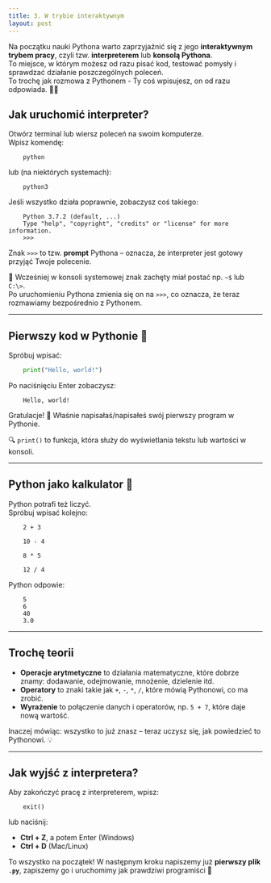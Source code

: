 ```yaml
---
title: 3. W trybie interaktywnym 
layout: post
---
```


Na początku nauki Pythona warto zaprzyjaźnić się z jego **interaktywnym trybem pracy**, czyli tzw. **interpreterem** lub **konsolą Pythona**.  
To miejsce, w którym możesz od razu pisać kod, testować pomysły i sprawdzać działanie poszczególnych poleceń.  
To trochę jak rozmowa z Pythonem - Ty coś wpisujesz, on od razu odpowiada. 🐍💬

## Jak uruchomić interpreter?

Otwórz terminal lub wiersz poleceń na swoim komputerze.  
Wpisz komendę:

```
    python
```

lub (na niektórych systemach):

```
    python3
```

Jeśli wszystko działa poprawnie, zobaczysz coś takiego:

```
    Python 3.7.2 (default, ...)
    Type "help", "copyright", "credits" or "license" for more information.
    >>>
```

Znak `>>>` to tzw. **prompt** Pythona – oznacza, że interpreter jest gotowy przyjąć Twoje polecenie.

📍 Wcześniej w konsoli systemowej znak zachęty miał postać np. `~$` lub `C:\>`.  
Po uruchomieniu Pythona zmienia się on na `>>>`, co oznacza, że teraz rozmawiamy bezpośrednio z Pythonem.

---

## Pierwszy kod w Pythonie 🐍

Spróbuj wpisać:

```python
    print("Hello, world!")
```

Po naciśnięciu Enter zobaczysz:

```
    Hello, world!
```

Gratulacje! 🎉 Właśnie napisałaś/napisałeś swój pierwszy program w Pythonie.

🔍 `print()` to funkcja, która służy do wyświetlania tekstu lub wartości w konsoli.

---

## Python jako kalkulator 🧮

Python potrafi też liczyć.  
Spróbuj wpisać kolejno:

```
    2 + 3

    10 - 4

    8 * 5

    12 / 4
```

Python odpowie:
```
    5
    6
    40
    3.0
```
---

## Trochę teorii

- **Operacje arytmetyczne** to działania matematyczne, które dobrze znamy: dodawanie, odejmowanie, mnożenie, dzielenie itd.
- **Operatory** to znaki takie jak `+`, `-`, `*`, `/`, które mówią Pythonowi, co ma zrobić.
- **Wyrażenie** to połączenie danych i operatorów, np. `5 + 7`, które daje nową wartość.

Inaczej mówiąc: wszystko to już znasz – teraz uczysz się, jak powiedzieć to Pythonowi. 💡

---

## Jak wyjść z interpretera?

Aby zakończyć pracę z interpreterem, wpisz:
```
    exit()
```
lub naciśnij:

- **Ctrl + Z**, a potem Enter (Windows)
- **Ctrl + D** (Mac/Linux)



To wszystko na początek! W następnym kroku napiszemy już **pierwszy plik `.py`**, zapiszemy go i uruchomimy jak prawdziwi programiści 🚀